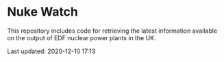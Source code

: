 # Nuke Watch

This repository includes code for retrieving the latest information available on the output of EDF nuclear power plants in the UK.

Last updated: 2020-12-10 17:13